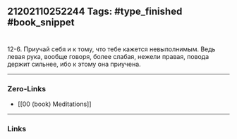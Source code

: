 21202110252244
Tags: #type_finished #book_snippet 
---
# 

 12-6. Приучай себя и к тому, что тебе кажется невыполнимым. Ведь левая рука, вообще говоря, более слабая, нежели правая, повода держит сильнее, ибо к этому она приучена. 

---
### Zero-Links
 - [[00 (book) Meditations]]
---
### Links
